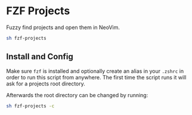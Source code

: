 # FZF Projects

Fuzzy find projects and open them in NeoVim.

```bash
sh fzf-projects
```

## Install and Config

Make sure `fzf` is installed and optionally create an alias in your `.zshrc` in order to run this script from anywhere.
The first time the script runs it will ask for a projects root directory.

Afterwards the root directory can be changed by running:

```bash
sh fzf-projects -c
```
